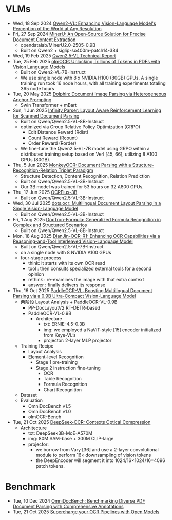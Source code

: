 
# VLMs
- Wed, 18 Sep 2024 [Qwen2-VL: Enhancing Vision-Language Model's Perception of the World at Any Resolution](https://arxiv.org/abs/2409.12191)
- Fri, 27 Sep 2024 [MinerU: An Open-Source Solution for Precise Document Content Extraction](https://arxiv.org/abs/2409.18839)
  - opendatalab/MinerU2.0-2505-0.9B
  - Built on Qwen2 + siglip-so400m-patch14-384
- Wed, 19 Feb 2025 [Qwen2.5-VL Technical Report](https://arxiv.org/abs/2502.13923)
- Tue, 25 Feb 2025 [olmOCR: Unlocking Trillions of Tokens in PDFs with Vision Language Models](https://arxiv.org/abs/2502.18443)
  - Built on Qwen2-VL-7B-Instruct
  - We use single node with 8 x NVIDIA H100 (80GB) GPUs. A single training run took 16 node hours, with all training experiments totaling 365 node hours
- Tue, 20 May 2025 [Dolphin: Document Image Parsing via Heterogeneous Anchor Prompting](https://arxiv.org/abs/2505.14059)
  - Swin Transformer + mBart
- Sun, 1 Jun 2025 [Infinity Parser: Layout Aware Reinforcement Learning for Scanned Document Parsing](https://arxiv.org/abs/2506.03197)
  - Built on Qwen/Qwen2.5-VL-8B-Instruct
  - optimized via Group Relative Policy Optimization (GRPO)
    - Edit Distance Reward (Rdist)
    - Count Reward (Rcount)
    - Order Reward (Rorder)
  - We fine-tune the Qwen2.5-VL-7B model using GRPO within a distributed training setup based on Verl [45, 66], utilizing 8 A100 GPUs (80GB).
- Thu, 5 Jun 2025 [MonkeyOCR: Document Parsing with a Structure-Recognition-Relation Triplet Paradigm](https://arxiv.org/abs/2506.05218)
  - Structure Detection, Content Recognition, Relation Prediction
  - Built on Qwen/Qwen2.5-VL-3B-Instruct
  - Our 3B model was trained for 53 hours on 32 A800 GPUs.
- Thu, 12 Jun 2025 [OCRFlux-3B](https://huggingface.co/ChatDOC/OCRFlux-3B)
  - Built on Qwen/Qwen2.5-VL-3B-Instruct
- Wed, 30 Jul 2025 [dots.ocr: Multilingual Document Layout Parsing in a Single Vision-Language Model](https://huggingface.co/rednote-hilab/dots.ocr)
  - Built on Qwen/Qwen2.5-VL-3B-Instruct
- Fri, 1 Aug 2025 [DocTron-Formula: Generalized Formula Recognition in Complex and Structured Scenarios](https://arxiv.org/abs/2508.00311)
  - Built on Qwen/Qwen2.5-VL-8B-Instruct
- Mon, 18 Aug 2025 [DianJin-OCR-R1: Enhancing OCR Capabilities via a Reasoning-and-Tool Interleaved Vision-Language Model](https://arxiv.org/abs/2508.13238)
  - Built on Qwen/Qwen2.5-VL-7B-Instruct
  - on a single node with 8 NVIDIA A100 GPUs
  - four-stage process
    - think: it starts with its own OCR read
    - tool : then consults specialized external tools for a second opinion
    - rethink : re-examines the image with that extra context
    - answer : finally delivers its response
- Thu, 16 Oct 2025 [PaddleOCR-VL: Boosting Multilingual Document Parsing via a 0.9B Ultra-Compact Vision-Language Model](https://arxiv.org/abs/2510.14528)
  - 两阶段 Layout Analysis + PaddleOCR-VL-0.9B 
    - PP-DocLayoutV2 RT-DETR-based
    - PaddleOCR-VL-0.9B 
        - Architecture
          - txt: ERNIE-4.5-0.3B
          - img: we employed a NaViT-style [15] encoder initialized from Keye-VL’s
          - projector: 2-layer MLP projector
  - Training Recipe
    - Layout Analysis
    - Element-level Recognition
      - Stage 1 pre-training
      - Stage 2 instruction fine-tuning 
        - OCR
        - Table Recognition
        - Formula Recognition
        - Chart Recognition
  - Dataset
  - Evaluation
    - OmniDocBench v1.5
    - OmniDocBench v1.0 
    - olmOCR-Bench
- Tue, 21 Oct 2025 [DeepSeek-OCR: Contexts Optical Compression](https://www.arxiv.org/abs/2510.18234)
  - Architecture
    - txt: DeepSeek3B-MoE-A570M
    - img: 80M SAM-base + 300M CLIP-large 
    - projector: 
      - we borrow from Vary [36] and use a 2-layer convolutional module to perform 16× downsampling of vision tokens
      - the DeepEncoder will segment it into 1024/16×1024/16=4096 patch tokens.

# Benchmark
- Tue, 10 Dec 2024 [OmniDocBench: Benchmarking Diverse PDF Document Parsing with Comprehensive Annotations](https://arxiv.org/abs/2412.07626)
- Tue, 21 Oct 2025 [Supercharge your OCR Pipelines with Open Models](https://huggingface.co/blog/ocr-open-models)